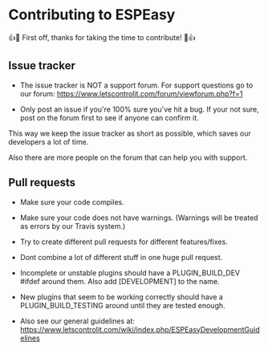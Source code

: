 # Contributing to ESPEasy

:+1::tada: First off, thanks for taking the time to contribute! :tada::+1:

## Issue tracker

* The issue tracker is NOT a support forum. For support questions go to our forum: https://www.letscontrolit.com/forum/viewforum.php?f=1

* Only post an issue if you're 100% sure you've hit a bug. If your not sure, post on the forum first to see if anyone can confirm it.

This way we keep the issue tracker as short as possible, which saves our developers a lot of time.

Also there are more people on the forum that can help you with support.

## Pull requests

 * Make sure your code compiles.

 * Make sure your code does not have warnings. (Warnings will be treated as errors by our Travis system.)
 
 * Try to create different pull requests for different features/fixes.

 * Dont combine a lot of different stuff in one huge pull request.

 * Incomplete or unstable plugins should have a PLUGIN_BUILD_DEV #ifdef around them. Also add [DEVELOPMENT] to the name.

 * New plugins that seem to be working correctly should have a PLUGIN_BUILD_TESTING around until they are tested enough.

 * Also see our general guidelines at: https://www.letscontrolit.com/wiki/index.php/ESPEasyDevelopmentGuidelines
